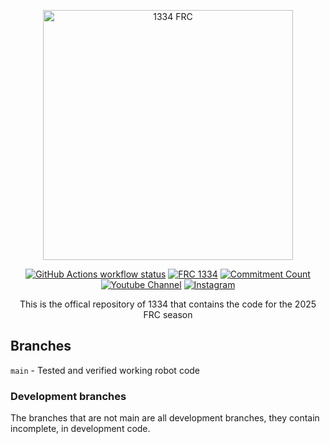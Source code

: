 <p align="center">
  <img
    width="400"
    src="https://images.squarespace-cdn.com/content/v1/6655e2b6bd5fa84ff7aac488/19a82bcb-e72a-4792-9bb2-2d723b16278f/1334+Logo+No-BG.png?format=1500w"
    alt="1334 FRC"
  />
</p>

<p align="center">
  <a href="https://github.com/1334Robotics/2025Reefscape/actions"
    ><img
      src="https://img.shields.io/github/actions/workflow/status/1334Robotics/2025Reefscape/.github%2Fworkflows%2Fgradle-build.yml?branch=main&style=for-the-badge"
      alt="GitHub Actions workflow status"
  /></a>
  <a href="https://frc-events.firstinspires.org/team/1334"
    ><img
      src="https://img.shields.io/badge/FRC-1334-darkred?style=for-the-badge"
      alt="FRC 1334"
  /></a>
  <a href="https://github.com/1334Robotics/2025Reefscape/commits/main/"
    ><img
      src="https://img.shields.io/github/commit-activity/t/1334Robotics/2025Reefscape?style=for-the-badge"
      alt="Commitment Count"/></a
  ><br />
  <a href="https://www.youtube.com/channel/UCgQ6q8ddU8sGy8X_-BIy0yA"
    ><img
      src="https://img.shields.io/youtube/channel/subscribers/UCgQ6q8ddU8sGy8X_-BIy0yA?style=flat-square&label=Youtube%20Subscribers"
      alt="Youtube Channel"
  /></a>
  <a href="https://www.instagram.com/1334robotics/"
    ><img
      src="https://img.shields.io/badge/Instagram-@1334Robotics-8a3ab9?style=flat-square"
      alt="Instagram"
  /></a>
</p>

<p align="center">
This is the offical repository of 1334 that contains the code for the 2025 FRC season
</p>

## Branches
`main` - Tested and verified working robot code

### Development branches
The branches that are not main are all development branches, they contain incomplete, in development code.